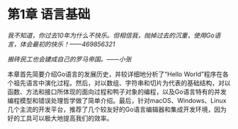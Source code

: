 # 第1章 语言基础

_我不知道，你过去10年为什么不快乐。但相信我，抛掉过去的沉重，使用Go语言，体会最初的快乐！——469856321_

_搬砖民工也会建成自己的罗马帝国。——小张_

本章首先简要介绍Go语言的发展历史，并较详细地分析了“Hello World”程序在各个祖先语言中演化过程。然后，对以数组、字符串和切片为代表的基础结构，对以函数、方法和接口所体现的面向过程和鸭子对象的编程，以及Go语言特有的并发编程模型和错误处理哲学做了简单介绍。最后，针对macOS、Windows、Linux几个主流的开发平台，推荐了几个较友好的Go语言编辑器和集成开发环境，因为好的工具可以极大地提高我们的效率。


